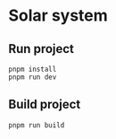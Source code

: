 # Solar system


## Run project
```
pnpm install
pnpm run dev
```

## Build project
```
pnpm run build
```
